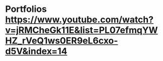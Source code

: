 # Portfolios https://www.youtube.com/watch?v=jRMCheGk11E&list=PL07efmqYWHZ_rVeQ1ws0ER9eL6cxo-d5V&index=14